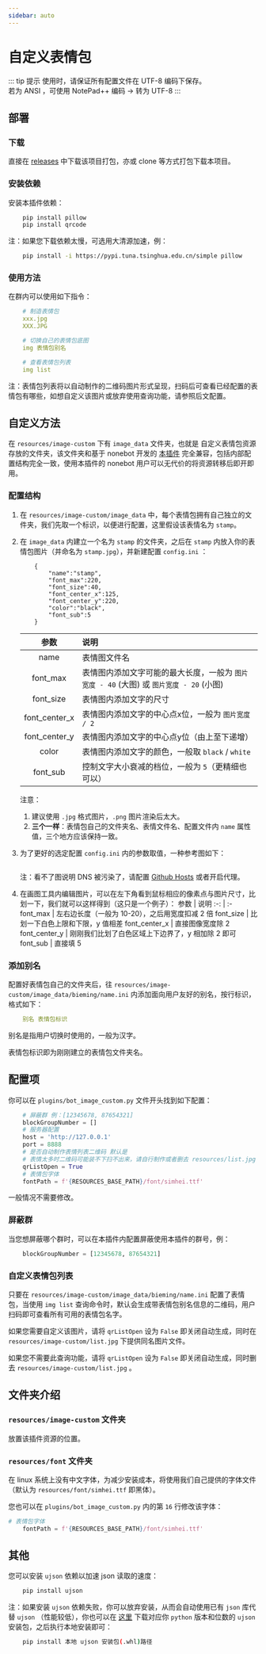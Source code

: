 ```yaml
---
sidebar: auto
---
```


# 自定义表情包

::: tip 提示
使用时，请保证所有配置文件在 UTF-8 编码下保存。<br>
若为 ANSI ，可使用 NotePad++ 编码 -> 转为 UTF-8
:::

## 部署

### 下载
直接在 [releases](https://github.com/fz6m/iotqq-plugin/releases) 中下载该项目打包，亦或 clone 等方式打包下载本项目。

### 安装依赖
安装本插件依赖：
```bash
    pip install pillow
    pip install qrcode
```
注：如果您下载依赖太慢，可选用大清源加速，例：
```bash
    pip install -i https://pypi.tuna.tsinghua.edu.cn/simple pillow
```

### 使用方法
在群内可以使用如下指令：
```yml
    # 制造表情包
    xxx.jpg
    XXX.JPG

    # 切换自己的表情包底图
    img 表情包别名

    # 查看表情包列表
    img list
```
注：表情包列表将以自动制作的二维码图片形式呈现，扫码后可查看已经配置的表情包有哪些，如想自定义该图片或放弃使用查询功能，请参照后文配置。


## 自定义方法

在 `resources/image-custom` 下有 `image_data` 文件夹，也就是 自定义表情包资源 存放的文件夹，该文件夹和基于 nonebot 开发的 [本插件](https://github.com/fz6m/nonebot-plugin/tree/master/CQimage) 完全兼容，包括内部配置结构完全一致，使用本插件的 nonebot 用户可以无代价的将资源转移后即开即用。

### 配置结构
1. 在 `resources/image-custom/image_data` 中，每个表情包拥有自己独立的文件夹，我们先取一个标识，以便进行配置，这里假设该表情名为 `stamp`。 
2. 在 `image_data` 内建立一个名为 `stamp` 的文件夹，之后在 `stamp` 内放入你的表情包图片（并命名为 `stamp.jpg`），并新建配置 `config.ini` ：
    ```text
        {
            "name":"stamp",
            "font_max":220,
            "font_size":40,
            "font_center_x":125,
            "font_center_y":220,
            "color":"black",
            "font_sub":5
        }
    ```
    参数 | 说明
    :-: | :-
    name | 表情图文件名
    font_max | 表情图内添加文字可能的最大长度，一般为 `图片宽度 - 40` (大图) 或 `图片宽度 - 20` (小图)
    font_size | 表情图内添加文字的尺寸
    font_center_x | 表情图内添加文字的中心点x位，一般为 `图片宽度 / 2`
    font_center_y | 表情图内添加文字的中心点y位（由上至下递增）
    color | 表情图内添加文字的颜色，一般取 `black` / `white`
    font_sub | 控制文字大小衰减的档位，一般为 `5`（更精细也可以）

    注意：
    1. 建议使用 `.jpg` 格式图片，`.png` 图片渲染后太大。
    2. **三个一样**：表情包自己的文件夹名、表情文件名、配置文件内 `name` 属性值，三个地方应该保持一致。
3. 为了更好的选定配置 `config.ini` 内的参数取值，一种参考图如下：
   
    <img :src="$withBase('/image-custom-example.jpg')" class="my-img" width='70%' />

    注：看不了图说明 DNS 被污染了，请配置 [Github Hosts](https://blog.csdn.net/qq_21567385/article/details/105951488) 或者开启代理。
4. 在画图工具内编辑图片，可以在左下角看到鼠标相应的像素点与图片尺寸，比划一下，我们就可以这样得到（这只是一个例子）：
    参数 | 说明
    :-: | :-
    font_max | 左右边长度（一般为 10-20），之后用宽度扣减 2 倍
    font_size | 比划一下白色上限和下限，y 值相差
    font_center_x | 直接图像宽度除 2
    font_center_y | 刚刚我们比划了白色区域上下边界了，y 相加除 2 即可
    font_sub | 直接填 5

### 添加别名
配置好表情包自己的文件夹后，往 `resources/image-custom/image_data/bieming/name.ini` 内添加面向用户友好的别名，按行标识，格式如下：
```yml
    别名 表情包标识
```
别名是指用户切换时使用的，一般为汉字。

表情包标识即为刚刚建立的表情包文件夹名。


## 配置项

你可以在 `plugins/bot_image_custom.py` 文件开头找到如下配置：
```python
    # 屏蔽群 例：[12345678, 87654321]
    blockGroupNumber = []
    # 服务器配置
    host = 'http://127.0.0.1'
    port = 8888
    # 是否自动制作表情列表二维码 默认是 
    # 表情太多时二维码可能装不下扫不出来，请自行制作或者删去 resources/list.jpg 即关闭查询表情列表图（qrListOpen 也要关闭）
    qrListOpen = True
    # 表情包字体
    fontPath = f'{RESOURCES_BASE_PATH}/font/simhei.ttf'
```
一般情况不需要修改。

### 屏蔽群
当您想屏蔽哪个群时，可以在本插件内配置屏蔽使用本插件的群号，例：
```python
    blockGroupNumber = [12345678, 87654321]
```

### 自定义表情包列表

只要在 `resources/image-custom/image_data/bieming/name.ini` 配置了表情包，当使用 `img list` 查询命令时，默认会生成带表情包别名信息的二维码，用户扫码即可查看所有可用的表情包名字。

如果您需要自定义该图片，请将 `qrListOpen` 设为 `False` 即关闭自动生成，同时在 `resources/image-custom/list.jpg` 下提供同名图片文件。

如果您不需要此查询功能，请将 `qrListOpen` 设为 `False` 即关闭自动生成，同时删去 `resources/image-custom/list.jpg` 。

## 文件夹介绍

### `resources/image-custom` 文件夹
放置该插件资源的位置。

### `resources/font` 文件夹
在 linux 系统上没有中文字体，为减少安装成本，将使用我们自己提供的字体文件（默认为 `resources/font/simhei.ttf` 即黑体）。

您也可以在 `plugins/bot_image_custom.py` 内的第 `16` 行修改该字体：
```python
# 表情包字体
    fontPath = f'{RESOURCES_BASE_PATH}/font/simhei.ttf'
```

## 其他

您可以安装 `ujson` 依赖以加速 json 读取的速度：
```bash
    pip install ujson
```
注：如果安装 `ujson` 依赖失败，你可以放弃安装，从而会自动使用已有 `json` 库代替 `ujson` （性能较低），你也可以在 [这里](https://www.lfd.uci.edu/~gohlke/pythonlibs/#ujson) 下载对应你 `python` 版本和位数的 `ujson` 安装包，之后执行本地安装即可：
```sh
    pip install 本地 ujson 安装包(.whl)路径
```